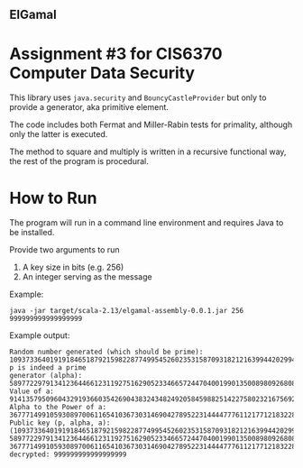## ElGamal
# Assignment #3 for CIS6370 Computer Data Security

This library uses `java.security` and `BouncyCastleProvider` but only to provide a generator, aka primitive element.

The code includes both Fermat and Miller-Rabin tests for primality, although only the latter is executed.

The method to square and multiply is written in a recursive functional way, the rest of the program is procedural.

# How to Run

The program will run in a command line environment and requires Java to be installed.

Provide two arguments to run
1. A key size in bits (e.g. 256)
2. An integer serving as the message

Example:

`java -jar target/scala-2.13/elgamal-assembly-0.0.1.jar 256 999999999999999999`

Example output:

```
Random number generated (which should be prime): 109373364019191846518792159822877499545260235315870931821216399442029945139367
p is indeed a prime
generator (alpha): 58977229791341236446612311927516290523346657244704001990135008980926808464775
Value of a: 91413579509604329193660354269043832434824920584598825142275802321675692704911
Alpha to the Power of a: 36777149910593089700611654103673031469042789522314444777611217712183228797397
Public key (p, alpha, a): (109373364019191846518792159822877499545260235315870931821216399442029945139367, 58977229791341236446612311927516290523346657244704001990135008980926808464775, 36777149910593089700611654103673031469042789522314444777611217712183228797397)
decrypted: 999999999999999999
```


